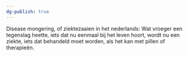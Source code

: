 ```yaml
---
dg-publish: true
---
```

Disease mongering, of ziektezaaien in het nederlands: 
Wat vroeger een tegenslag heette, iets dat nu eenmaal bij het leven hoort, wordt nu een ziekte, iets dat behandeld moet worden, als het kan met pillen of therapieën.